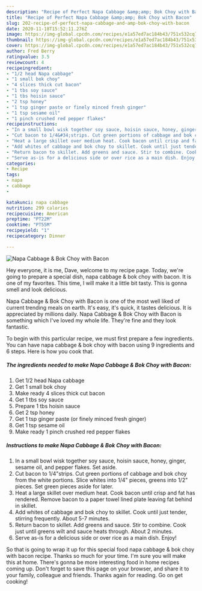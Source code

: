 ```yaml
---
description: "Recipe of Perfect Napa Cabbage &amp;amp; Bok Choy with Bacon"
title: "Recipe of Perfect Napa Cabbage &amp;amp; Bok Choy with Bacon"
slug: 202-recipe-of-perfect-napa-cabbage-and-amp-bok-choy-with-bacon
date: 2020-11-18T15:52:11.276Z
image: https://img-global.cpcdn.com/recipes/e1a57ed7ac184b43/751x532cq70/napa-cabbage-bok-choy-with-bacon-recipe-main-photo.jpg
thumbnail: https://img-global.cpcdn.com/recipes/e1a57ed7ac184b43/751x532cq70/napa-cabbage-bok-choy-with-bacon-recipe-main-photo.jpg
cover: https://img-global.cpcdn.com/recipes/e1a57ed7ac184b43/751x532cq70/napa-cabbage-bok-choy-with-bacon-recipe-main-photo.jpg
author: Fred Berry
ratingvalue: 3.5
reviewcount: 4
recipeingredient:
- "1/2 head Napa cabbage"
- "1 small bok choy"
- "4 slices thick cut bacon"
- "1 tbs soy sauce"
- "1 tbs hoisin sauce"
- "2 tsp honey"
- "1 tsp ginger paste or finely minced fresh ginger"
- "1 tsp sesame oil"
- "1 pinch crushed red pepper flakes"
recipeinstructions:
- "In a small bowl wisk together soy sauce, hoisin sauce, honey, ginger, sesame oil, and pepper flakes. Set aside."
- "Cut bacon to 1/4&#34;strips. Cut green portions of cabbage and bok choy from the white portions. Slice whites into 1/4&#34; pieces, greens into 1/2&#34; pieces. Set green pieces aside for later."
- "Heat a large skillet over medium heat. Cook bacon until crisp and fat has rendered. Remove bacon to a paper towel lined plate leaving fat behind in skillet."
- "Add whites of cabbage and bok choy to skillet. Cook until just tender, stirring frequently. About 5-7 minutes."
- "Return bacon to skillet. Add greens and sauce. Stir to combine. Cook just until greens wilt and sauce heats through. About 2 minutes."
- "Serve as-is for a delicious side or over rice as a main dish. Enjoy!"
categories:
- Recipe
tags:
- napa
- cabbage
- 

katakunci: napa cabbage  
nutrition: 299 calories
recipecuisine: American
preptime: "PT22M"
cooktime: "PT55M"
recipeyield: "1"
recipecategory: Dinner

---
```



![Napa Cabbage &amp; Bok Choy with Bacon](https://img-global.cpcdn.com/recipes/e1a57ed7ac184b43/751x532cq70/napa-cabbage-bok-choy-with-bacon-recipe-main-photo.jpg)

Hey everyone, it is me, Dave, welcome to my recipe page. Today, we're going to prepare a special dish, napa cabbage &amp; bok choy with bacon. It is one of my favorites. This time, I will make it a little bit tasty. This is gonna smell and look delicious.

Napa Cabbage &amp; Bok Choy with Bacon is one of the most well liked of current trending meals on earth. It's easy, it's quick, it tastes delicious. It is appreciated by millions daily. Napa Cabbage &amp; Bok Choy with Bacon is something which I've loved my whole life. They're fine and they look fantastic.




To begin with this particular recipe, we must first prepare a few ingredients. You can have napa cabbage &amp; bok choy with bacon using 9 ingredients and 6 steps. Here is how you cook that.

<!--inarticleads1-->

##### The ingredients needed to make Napa Cabbage &amp; Bok Choy with Bacon:

1. Get 1/2 head Napa cabbage
1. Get 1 small bok choy
1. Make ready 4 slices thick cut bacon
1. Get 1 tbs soy sauce
1. Prepare 1 tbs hoisin sauce
1. Get 2 tsp honey
1. Get 1 tsp ginger paste (or finely minced fresh ginger)
1. Get 1 tsp sesame oil
1. Make ready 1 pinch crushed red pepper flakes




<!--inarticleads2-->

##### Instructions to make Napa Cabbage &amp; Bok Choy with Bacon:

1. In a small bowl wisk together soy sauce, hoisin sauce, honey, ginger, sesame oil, and pepper flakes. Set aside.
1. Cut bacon to 1/4&#34;strips. Cut green portions of cabbage and bok choy from the white portions. Slice whites into 1/4&#34; pieces, greens into 1/2&#34; pieces. Set green pieces aside for later.
1. Heat a large skillet over medium heat. Cook bacon until crisp and fat has rendered. Remove bacon to a paper towel lined plate leaving fat behind in skillet.
1. Add whites of cabbage and bok choy to skillet. Cook until just tender, stirring frequently. About 5-7 minutes.
1. Return bacon to skillet. Add greens and sauce. Stir to combine. Cook just until greens wilt and sauce heats through. About 2 minutes.
1. Serve as-is for a delicious side or over rice as a main dish. Enjoy!




So that is going to wrap it up for this special food napa cabbage &amp; bok choy with bacon recipe. Thanks so much for your time. I'm sure you will make this at home. There's gonna be more interesting food in home recipes coming up. Don't forget to save this page on your browser, and share it to your family, colleague and friends. Thanks again for reading. Go on get cooking!

